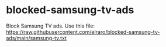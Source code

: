 # blocked-samsung-tv-ads
Block Samsung TV ads. Use this file: https://raw.githubusercontent.com/elraro/blocked-samsung-tv-ads/main/samsung-tv.txt
